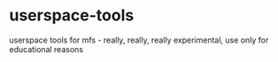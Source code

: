 # userspace-tools

userspace tools for mfs - really, really, really experimental, use only for educational reasons
